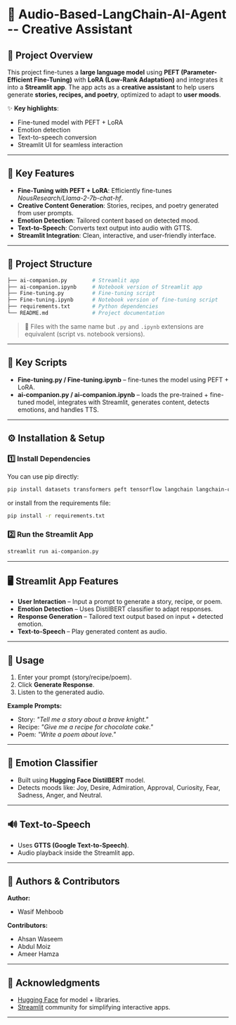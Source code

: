 # 📝 Audio-Based-LangChain-AI-Agent -- Creative Assistant

## 🚀 Project Overview

This project fine-tunes a **large language model** using **PEFT (Parameter-Efficient Fine-Tuning)** with **LoRA (Low-Rank Adaptation)** and integrates it into a **Streamlit app**.
The app acts as a **creative assistant** to help users generate **stories, recipes, and poetry**, optimized to adapt to **user moods**.

✨ **Key highlights**:

* Fine-tuned model with PEFT + LoRA
* Emotion detection
* Text-to-speech conversion
* Streamlit UI for seamless interaction

---

## 🔑 Key Features

* **Fine-Tuning with PEFT + LoRA**: Efficiently fine-tunes *NousResearch/Llama-2-7b-chat-hf*.
* **Creative Content Generation**: Stories, recipes, and poetry generated from user prompts.
* **Emotion Detection**: Tailored content based on detected mood.
* **Text-to-Speech**: Converts text output into audio with GTTS.
* **Streamlit Integration**: Clean, interactive, and user-friendly interface.

---

## 📂 Project Structure

```bash
├── ai-companion.py        # Streamlit app
├── ai-companion.ipynb     # Notebook version of Streamlit app
├── Fine-tuning.py         # Fine-tuning script
├── Fine-tuning.ipynb      # Notebook version of fine-tuning script
├── requirements.txt       # Python dependencies
└── README.md              # Project documentation
```

> 🔄 Files with the same name but `.py` and `.ipynb` extensions are equivalent (script vs. notebook versions).

---

## 📝 Key Scripts

* **Fine-tuning.py / Fine-tuning.ipynb** – fine-tunes the model using PEFT + LoRA.
* **ai-companion.py / ai-companion.ipynb** – loads the pre-trained + fine-tuned model, integrates with Streamlit, generates content, detects emotions, and handles TTS.

---

## ⚙️ Installation & Setup

### 1️⃣ Install Dependencies

You can use pip directly:

```bash
pip install datasets transformers peft tensorflow langchain langchain-community streamlit gtts pyngrok
```

or install from the requirements file:

```bash
pip install -r requirements.txt
```

### 2️⃣ Run the Streamlit App

```bash
streamlit run ai-companion.py
```

---

## 🖥 Streamlit App Features

* **User Interaction** – Input a prompt to generate a story, recipe, or poem.
* **Emotion Detection** – Uses DistilBERT classifier to adapt responses.
* **Response Generation** – Tailored text output based on input + detected emotion.
* **Text-to-Speech** – Play generated content as audio.

---

## 🎯 Usage

1. Enter your prompt (story/recipe/poem).
2. Click **Generate Response**.
3. Listen to the generated audio.

**Example Prompts:**

* Story: *"Tell me a story about a brave knight."*
* Recipe: *"Give me a recipe for chocolate cake."*
* Poem: *"Write a poem about love."*

---

## 🧠 Emotion Classifier

* Built using **Hugging Face DistilBERT** model.
* Detects moods like: Joy, Desire, Admiration, Approval, Curiosity, Fear, Sadness, Anger, and Neutral.

---

## 🔊 Text-to-Speech

* Uses **GTTS (Google Text-to-Speech)**.
* Audio playback inside the Streamlit app.

---

## 👥 Authors & Contributors

**Author:**

* Wasif Mehboob

**Contributors:**

* Ahsan Waseem
* Abdul Moiz
* Ameer Hamza

---

## 🙏 Acknowledgments

* [Hugging Face](https://huggingface.co/) for model + libraries.
* [Streamlit](https://streamlit.io/) community for simplifying interactive apps.

---
